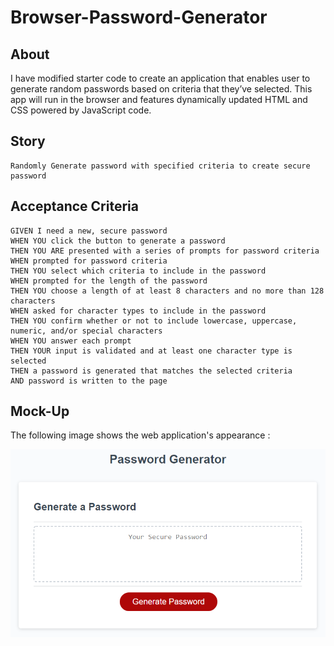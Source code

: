 # Browser-Password-Generator

## About

I have modified starter code to create an application that enables user to generate random passwords based on criteria that they’ve selected. This app will run in the browser and features dynamically updated HTML and CSS powered by JavaScript code.

## Story

```
Randomly Generate password with specified criteria to create secure password
```

## Acceptance Criteria

```
GIVEN I need a new, secure password
WHEN YOU click the button to generate a password
THEN YOU ARE presented with a series of prompts for password criteria
WHEN prompted for password criteria
THEN YOU select which criteria to include in the password
WHEN prompted for the length of the password
THEN YOU choose a length of at least 8 characters and no more than 128 characters
WHEN asked for character types to include in the password
THEN YOU confirm whether or not to include lowercase, uppercase, numeric, and/or special characters
WHEN YOU answer each prompt
THEN YOUR input is validated and at least one character type is selected
THEN a password is generated that matches the selected criteria
AND password is written to the page
```

## Mock-Up

The following image shows the web application's appearance :

![The Password Generator application displays a red button to "Generate Password".](password-generator.png)
